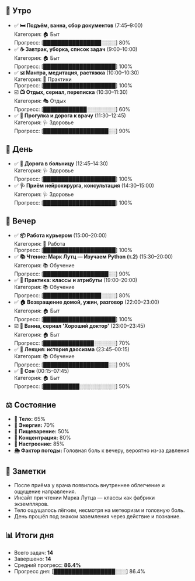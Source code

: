 ## 🌅 Утро

- ✅ **🛏️ Подъём, ванна, сбор документов** (7:45–9:00)  
  Категория: 🏠 Быт  
  Прогресс: [████████████████░░░░] 80%
- ✅ **☕ Завтрак, уборка, список задач** (9:00–10:00)  
  Категория: 🏠 Быт  
  Прогресс: [████████████████████] 100%
- ✅ **🕉️ Мантра, медитация, растяжка** (10:00–10:30)  
  Категория: 🧘 Практики  
  Прогресс: [████████████████████] 100%
- ☑️ **📺 Отдых, сериал, переписка** (10:30–11:30)  
  Категория: 🎭 Отдых  
  Прогресс: [████████████░░░░░░░░] 60%
- ✅ **🚶 Прогулка и дорога к врачу** (11:30–12:45)  
  Категория: 🩺 Здоровье  
  Прогресс: [██████████████████░░] 90%

## 🌅 День

- ✅ **🚌 Дорога в больницу** (12:45–14:30)  
  Категория: 🩺 Здоровье  
  Прогресс: [████████████████████] 100%
- ✅ **🩺 Приём нейрохирурга, консультация** (14:30–15:00)  
  Категория: 🩺 Здоровье  
  Прогресс: [████████████████████] 100%

## 🌅 Вечер

- ✅ **📦 Работа курьером** (15:00–20:00)  
  Категория: 💼 Работа  
  Прогресс: [████████████████████] 100%
- ✅ **📚 Чтение: Марк Лутц — Изучаем Python (т.2)** (15:30–20:00)  
  Категория: 📚 Обучение  
  Прогресс: [██████████████████░░] 90%
- ✅ **🧮 Практика: классы и атрибуты** (19:00–20:00)  
  Категория: 📚 Обучение  
  Прогресс: [████████████████░░░░] 80%
- ✅ **🏠 Возвращение домой, ужин, разговор** (22:00–23:00)  
  Категория: 🏠 Быт  
  Прогресс: [████████████████████] 100%
- ☑️ **🛀 Ванна, сериал 'Хороший доктор'** (23:00–23:45)  
  Категория: 🏠 Быт  
  Прогресс: [██████████████░░░░░░] 70%
- ✅ **📖 Лекция: история даосизма** (23:45–00:15)  
  Категория: 📚 Обучение  
  Прогресс: [██████████████████░░] 90%
- ✅ **🌙 Сон** (00:15–07:45)  
  Категория: 🏠 Быт  
  Прогресс: [██████████░░░░░░░░░░] 50%

## ⚖️ Состояние

- **💪 Тело:** 65%
- **🧘 Энергия:** 70%
- **💨 Пищеварение:** 50%
- **🧠 Концентрация:** 80%
- **🌿 Настроение:** 85%
- **🌦️ Фактор погоды:** Головная боль к вечеру, вероятно из-за давления

## 🧠 Заметки

- После приёма у врача появилось внутреннее облегчение и ощущение направления.
- Инсайт при чтении Марка Лутца — классы как фабрики экземпляров.
- Тело ощущалось лёгким, несмотря на метеоризм и головную боль.
- День прошёл под знаком заземления через действие и познание.

## 📊 Итоги дня

- Всего задач: **14**
- Завершено: **14**
- Средний прогресс: **86.4%**
- Прогресс дня: [█████████████████░░░] 86.4%
